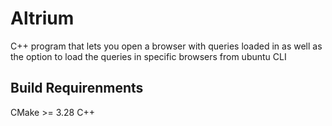 # Altrium
C++ program that lets you open a browser with queries loaded in as well as the option to load the queries in specific browsers from ubuntu CLI

## Build Requirenments
CMake >= 3.28
C++

